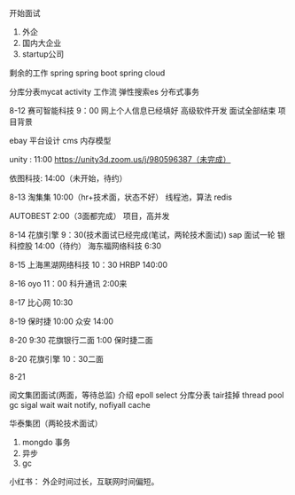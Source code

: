 开始面试
1. 外企
2. 国内大企业
3. startup公司


剩余的工作
spring
spring boot
spring cloud


分库分表mycat
activity 工作流
弹性搜索es
分布式事务

8-12
赛可智能科技 9：00 网上个人信息已经填好 高级软件开发 面试全部结束
项目背景

ebay 平台设计
cms
内存模型

unity : 11:00  https://unity3d.zoom.us/j/980596387（未完成） 

依图科技: 14:00（未开始，待约）




8-13
淘集集 10:00（hr+技术面，状态不好）
线程池，算法
redis


AUTOBEST 2:00（3面都完成）
项目，高并发

8-14
花旗引擎 9：30(技术面试已经完成(笔试，两轮技术面试))
sap 面试一轮
银科控股 14:00（待约）
海东福网络科技 6:30

8-15
上海黑湖网络科技 10：30
HRBP 140:00

8-16
oyo 11：00
科升通讯 2:00来

8-17
比心网  10:30

8-19
保时捷 10:00
众安 14:00

8-20
9:30 花旗银行二面
1:00 保时捷二面


8-20
花旗引擎 10：30二面


8-21


阅文集团面试(两面，等待总监)
介绍
epoll select
分库分表
tair挂掉
thread pool
gc
sigal wait
wait notify, nofiyall
cache


华泰集团（两轮技术面试）
1. mongdo 事务
2. 异步
3. gc


小红书： 外企时间过长，互联网时间偏短。

